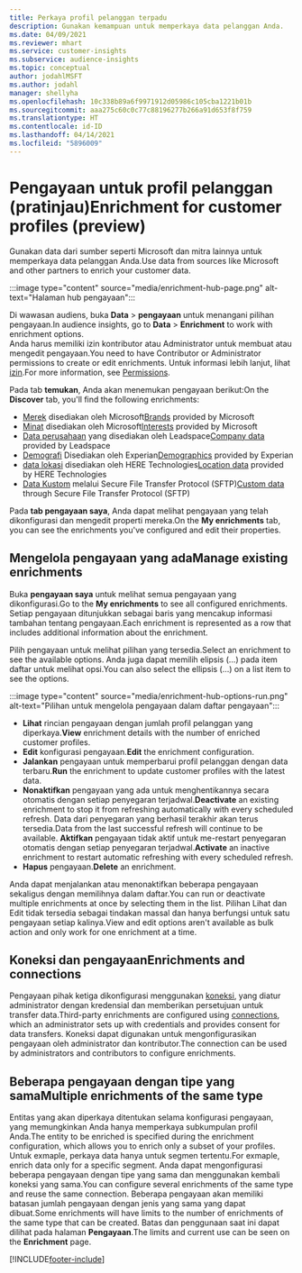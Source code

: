 ```yaml
---
title: Perkaya profil pelanggan terpadu
description: Gunakan kemampuan untuk memperkaya data pelanggan Anda.
ms.date: 04/09/2021
ms.reviewer: mhart
ms.service: customer-insights
ms.subservice: audience-insights
ms.topic: conceptual
author: jodahlMSFT
ms.author: jodahl
manager: shellyha
ms.openlocfilehash: 10c338b89a6f9971912d05986c105cba1221b01b
ms.sourcegitcommit: aaa275c60c0c77c88196277b266a91d653f8f759
ms.translationtype: HT
ms.contentlocale: id-ID
ms.lasthandoff: 04/14/2021
ms.locfileid: "5896009"
---
```

# <a name="enrichment-for-customer-profiles-preview"></a><span data-ttu-id="1fadf-103">Pengayaan untuk profil pelanggan (pratinjau)</span><span class="sxs-lookup"><span data-stu-id="1fadf-103">Enrichment for customer profiles (preview)</span></span>

<span data-ttu-id="1fadf-104">Gunakan data dari sumber seperti Microsoft dan mitra lainnya untuk memperkaya data pelanggan Anda.</span><span class="sxs-lookup"><span data-stu-id="1fadf-104">Use data from sources like Microsoft and other partners to enrich your customer data.</span></span>

:::image type="content" source="media/enrichment-hub-page.png" alt-text="Halaman hub pengayaan":::

<span data-ttu-id="1fadf-106">Di wawasan audiens, buka **Data** > **pengayaan** untuk menangani pilihan pengayaan.</span><span class="sxs-lookup"><span data-stu-id="1fadf-106">In audience insights, go to **Data** > **Enrichment** to work with enrichment options.</span></span>    
<span data-ttu-id="1fadf-107">Anda harus memiliki izin kontributor atau Administrator untuk membuat atau mengedit pengayaan.</span><span class="sxs-lookup"><span data-stu-id="1fadf-107">You need to have Contributor or Administrator permissions to create or edit enrichments.</span></span> <span data-ttu-id="1fadf-108">Untuk informasi lebih lanjut, lihat [izin](permissions.md).</span><span class="sxs-lookup"><span data-stu-id="1fadf-108">For more information, see [Permissions](permissions.md).</span></span>

<span data-ttu-id="1fadf-109">Pada tab **temukan**, Anda akan menemukan pengayaan berikut:</span><span class="sxs-lookup"><span data-stu-id="1fadf-109">On the **Discover** tab, you'll find the following enrichments:</span></span>

- <span data-ttu-id="1fadf-110">[Merek](enrichment-microsoft.md) disediakan oleh Microsoft</span><span class="sxs-lookup"><span data-stu-id="1fadf-110">[Brands](enrichment-microsoft.md) provided by Microsoft</span></span>
- <span data-ttu-id="1fadf-111">[Minat](enrichment-microsoft.md) disediakan oleh Microsoft</span><span class="sxs-lookup"><span data-stu-id="1fadf-111">[Interests](enrichment-microsoft.md) provided by Microsoft</span></span>
- <span data-ttu-id="1fadf-112">[Data perusahaan](enrichment-leadspace.md) yang disediakan oleh Leadspace</span><span class="sxs-lookup"><span data-stu-id="1fadf-112">[Company data](enrichment-leadspace.md) provided by Leadspace</span></span>
- <span data-ttu-id="1fadf-113">[Demografi](enrichment-experian.md) Disediakan oleh Experian</span><span class="sxs-lookup"><span data-stu-id="1fadf-113">[Demographics](enrichment-experian.md) provided by Experian</span></span>
- <span data-ttu-id="1fadf-114">[data lokasi](enrichment-here.md) disediakan oleh HERE Technologies</span><span class="sxs-lookup"><span data-stu-id="1fadf-114">[Location data](enrichment-here.md) provided by HERE Technologies</span></span>
- <span data-ttu-id="1fadf-115">[Data Kustom](enrichment-SFTP-custom-import.md) melalui Secure File Transfer Protocol (SFTP)</span><span class="sxs-lookup"><span data-stu-id="1fadf-115">[Custom data](enrichment-SFTP-custom-import.md) through Secure File Transfer Protocol (SFTP)</span></span>

<span data-ttu-id="1fadf-116">Pada **tab pengayaan saya**, Anda dapat melihat pengayaan yang telah dikonfigurasi dan mengedit properti mereka.</span><span class="sxs-lookup"><span data-stu-id="1fadf-116">On the **My enrichments** tab, you can see the enrichments you've configured and edit their properties.</span></span>

## <a name="manage-existing-enrichments"></a><span data-ttu-id="1fadf-117">Mengelola pengayaan yang ada</span><span class="sxs-lookup"><span data-stu-id="1fadf-117">Manage existing enrichments</span></span>

<span data-ttu-id="1fadf-118">Buka **pengayaan saya** untuk melihat semua pengayaan yang dikonfigurasi.</span><span class="sxs-lookup"><span data-stu-id="1fadf-118">Go to the **My enrichments** to see all configured enrichments.</span></span> <span data-ttu-id="1fadf-119">Setiap pengayaan ditunjukkan sebagai baris yang mencakup informasi tambahan tentang pengayaan.</span><span class="sxs-lookup"><span data-stu-id="1fadf-119">Each enrichment is represented as a row that includes additional information about the enrichment.</span></span>

<span data-ttu-id="1fadf-120">Pilih pengayaan untuk melihat pilihan yang tersedia.</span><span class="sxs-lookup"><span data-stu-id="1fadf-120">Select an enrichment to see the available options.</span></span> <span data-ttu-id="1fadf-121">Anda juga dapat memilih elipsis (...) pada item daftar untuk melihat opsi.</span><span class="sxs-lookup"><span data-stu-id="1fadf-121">You can also select the ellipsis (...) on a list item to see the options.</span></span>

:::image type="content" source="media/enrichment-hub-options-run.png" alt-text="Pilihan untuk mengelola pengayaan dalam daftar pengayaan":::

- <span data-ttu-id="1fadf-123">**Lihat** rincian pengayaan dengan jumlah profil pelanggan yang diperkaya.</span><span class="sxs-lookup"><span data-stu-id="1fadf-123">**View** enrichment details with the number of enriched customer profiles.</span></span>
- <span data-ttu-id="1fadf-124">**Edit** konfigurasi pengayaan.</span><span class="sxs-lookup"><span data-stu-id="1fadf-124">**Edit** the enrichment configuration.</span></span>
- <span data-ttu-id="1fadf-125">**Jalankan** pengayaan untuk memperbarui profil pelanggan dengan data terbaru.</span><span class="sxs-lookup"><span data-stu-id="1fadf-125">**Run** the enrichment to update customer profiles with the latest data.</span></span>
- <span data-ttu-id="1fadf-126">**Nonaktifkan** pengayaan yang ada untuk menghentikannya secara otomatis dengan setiap penyegaran terjadwal.</span><span class="sxs-lookup"><span data-stu-id="1fadf-126">**Deactivate** an existing enrichment to stop it from refreshing automatically with every scheduled refresh.</span></span> <span data-ttu-id="1fadf-127">Data dari penyegaran yang berhasil terakhir akan terus tersedia.</span><span class="sxs-lookup"><span data-stu-id="1fadf-127">Data from the last successful refresh will continue to be available.</span></span> <span data-ttu-id="1fadf-128">**Aktifkan** pengayaan tidak aktif untuk me-restart penyegaran otomatis dengan setiap penyegaran terjadwal.</span><span class="sxs-lookup"><span data-stu-id="1fadf-128">**Activate** an inactive enrichment to restart automatic refreshing with every scheduled refresh.</span></span>
- <span data-ttu-id="1fadf-129">**Hapus** pengayaan.</span><span class="sxs-lookup"><span data-stu-id="1fadf-129">**Delete** an enrichment.</span></span>

<span data-ttu-id="1fadf-130">Anda dapat menjalankan atau menonaktifkan beberapa pengayaan sekaligus dengan memilihnya dalam daftar.</span><span class="sxs-lookup"><span data-stu-id="1fadf-130">You can run or deactivate multiple enrichments at once by selecting them in the list.</span></span> <span data-ttu-id="1fadf-131">Pilihan Lihat dan Edit tidak tersedia sebagai tindakan massal dan hanya berfungsi untuk satu pengayaan setiap kalinya.</span><span class="sxs-lookup"><span data-stu-id="1fadf-131">View and edit options aren't available as bulk action and only work for one enrichment at a time.</span></span>

## <a name="enrichments-and-connections"></a><span data-ttu-id="1fadf-132">Koneksi dan pengayaan</span><span class="sxs-lookup"><span data-stu-id="1fadf-132">Enrichments and connections</span></span>

<span data-ttu-id="1fadf-133">Pengayaan pihak ketiga dikonfigurasi menggunakan [koneksi](connections.md), yang diatur administrator dengan kredensial dan memberikan persetujuan untuk transfer data.</span><span class="sxs-lookup"><span data-stu-id="1fadf-133">Third-party enrichments are configured using [connections](connections.md), which an administrator sets up with credentials and provides consent for data transfers.</span></span> <span data-ttu-id="1fadf-134">Koneksi dapat digunakan untuk mengonfigurasikan pengayaan oleh administrator dan kontributor.</span><span class="sxs-lookup"><span data-stu-id="1fadf-134">The connection can be used by administrators and contributors to configure enrichments.</span></span>  

## <a name="multiple-enrichments-of-the-same-type"></a><span data-ttu-id="1fadf-135">Beberapa pengayaan dengan tipe yang sama</span><span class="sxs-lookup"><span data-stu-id="1fadf-135">Multiple enrichments of the same type</span></span>

<span data-ttu-id="1fadf-136">Entitas yang akan diperkaya ditentukan selama konfigurasi pengayaan, yang memungkinkan Anda hanya memperkaya subkumpulan profil Anda.</span><span class="sxs-lookup"><span data-stu-id="1fadf-136">The entity to be enriched is specified during the enrichment configuration, which allows you to enrich only a subset of your profiles.</span></span> <span data-ttu-id="1fadf-137">Untuk exmaple, perkaya data hanya untuk segmen tertentu.</span><span class="sxs-lookup"><span data-stu-id="1fadf-137">For exmaple, enrich data only for a specific segment.</span></span> <span data-ttu-id="1fadf-138">Anda dapat mengonfigurasi beberapa pengayaan dengan tipe yang sama dan menggunakan kembali koneksi yang sama.</span><span class="sxs-lookup"><span data-stu-id="1fadf-138">You can configure several enrichments of the same type and reuse the same connection.</span></span> <span data-ttu-id="1fadf-139">Beberapa pengayaan akan memiliki batasan jumlah pengayaan dengan jenis yang sama yang dapat dibuat.</span><span class="sxs-lookup"><span data-stu-id="1fadf-139">Some enrichments will have limits to the number of enrichments of the same type that can be created.</span></span> <span data-ttu-id="1fadf-140">Batas dan penggunaan saat ini dapat dilihat pada halaman **Pengayaan**.</span><span class="sxs-lookup"><span data-stu-id="1fadf-140">The limits and current use can be seen on the **Enrichment** page.</span></span>

[!INCLUDE[footer-include](../includes/footer-banner.md)]
